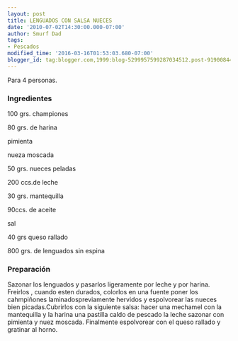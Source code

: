 ```yaml
---
layout: post
title: LENGUADOS CON SALSA NUECES
date: '2010-07-02T14:30:00.000-07:00'
author: Smurf Dad
tags:
- Pescados
modified_time: '2016-03-16T01:53:03.680-07:00'
blogger_id: tag:blogger.com,1999:blog-5299957599287034512.post-919008441426817135
---
```


Para 4 personas.

<h3>Ingredientes</h3>

100 grs. championes

80 grs. de harina

pimienta

nueza moscada

50 grs. nueces peladas

200 ccs.de leche

30 grs. mantequilla

90ccs. de aceite

sal

40 grs queso rallado

800 grs. de lenguados sin espina

<h3>Preparación</h3>

Sazonar los lenguados y pasarlos ligeramente por leche y por harina. Freirlos , cuando esten durados, colorlos en una fuente poner los cahmpiñones laminadospreviamente hervidos y espolvorear las nueces bien picadas.Cubrirlos con la siguiente salsa: hacer una mechamel con la mantequilla y la harina una pastilla caldo de pescado la leche sazonar con pimienta y nuez moscada. Finalmente espolvorear con el queso rallado y gratinar al horno.

